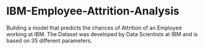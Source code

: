 # IBM-Employee-Attrition-Analysis
Building a model that predicts the chances of Attrition of an Employee working at IBM. The Dataset was developed by Data Scientists at IBM and is based on 35 different parameters.
